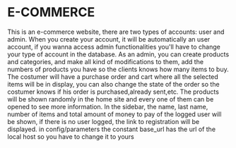 # E-COMMERCE

This is an e-commerce website, there are two types of accounts: user and admin. When you create your account, it will be automatically an user account, if you wanna access admin functionalities you'll have to change your type of account in the database.
As an admin, you can create products and categories, and make all kind of modifications to them, add the numbers of products you have so the clients knows how many items to buy.
The costumer will have a purchase order and cart where all the selected items will be in display, you can also change the state of the order so the costumer knows if his order is purchased,already sent,etc.
The products will be shown randomly in the home site and every one of them can be opened to see more information.
In the sidebar, the name, last name, number of items and total amount of money to pay of the logged user will be shown, if there is no user logged, the link to registration will be displayed.
in config/parameters the constant base_url has the url of the local host so you have to change it to yours
